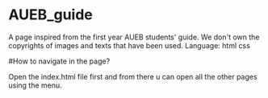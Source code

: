 # AUEB_guide
A page inspired from the first year  AUEB students' guide. 
We don't own the copyrights of images and texts that have been used. 
Language: html css  

#How to navigate in the page? 

Open the index.html file first and from there u can open all the other pages using the menu.
